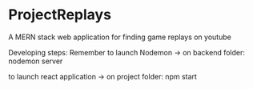 # ProjectReplays
A MERN stack web application for finding game replays on youtube


Developing steps:
Remember to launch Nodemon -> on backend folder: nodemon server

to launch react application -> on project folder: npm start
